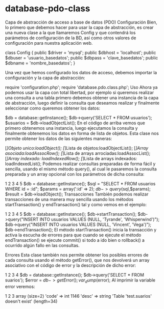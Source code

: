 database-pdo-class
==================

Capa de abstracción de acceso a base de datos (PDO)
Configuración
Bien, lo primero que debemos hacer para usar la capa de abstracción, es crear una nueva clase a la que llamaremos Config y que contendrá los parámetros de configuración de la BD, así como otros valores de configuración para nuestra aplicación web.

class Config {
    public $driver = 'mysql';
    public $dbhost = 'localhost';
    public $dbuser = 'usuario_basedatos';
    public $dbpass = 'clave_basedatos';
    public $dbname = 'nombre_basedatos';
}


Una vez que hemos configurado los datos de acceso, debemos importar la configuración y la capa de abstracción:

require 'configuration.php';
require 'database.pdo.class.php';
Uso
Ahora ya podemos usar la capa con total libertad, por ejemplo si queremos realizar una consulta a una tabla primero debemos obtener una instancia de la capa de abstracción, luego definir la consulta que deseamos realizar y finalmente seleccionar como queremos obtener los datos:

$db = database::getInstance();
$db->query('SELECT * FROM usuarios');
$usuarios = $db->loadObjectList();
En el código de arriba vemos que primero obtenemos una instancia, luego ejecutamos la consulta y finalmente obtenemos los datos en forma de lista de objetos. Esta clase nos permite obtener los datos de las siguientes maneras:

[*]Objeto unico:loadObject();
[*]Lista de objetos:loadObjectList();
[*]Array asociada:loadAssocRow();
[*]Lista de arrays arrociadas:loadAssocList();
[*]Array indexado: loadIndexedRow();
[*]Lista de arrays indexados: loadIndexedList();
Podemos realizar consultas preparadas de forma fácil y sencilla, usando el mismo método query(), al cual le pasaremos la consulta preparada y un array opcional con los parámetros de dicha consulta:

1
2
3
4
5
$db = database::getInstance();
$sql = "SELECT * FROM usuarios WHERE id = :id";
$params = array(':id' => 2);
$db->query($sql,$params);
$result = $db->loadObject();
Transacciones
También podemos realizar transacciones de una manera muy sencilla usando los métodos startTransaction() y endTransaction() tal y como vemos en el ejemplo:

1
2
3
4
5
$db = database::getInstance();
$db->startTransaction();
$db->query("INSERT INTO usuarios VALUES (NULL, 'Tyrande', 'Whisperwind')");
$db->query("INSERT INTO usuarios VALUES (NULL, 'Vincent', 'Vega')");
$db->endTransaction();
El método startTransaction() inicia la transacción y activa la escucha de errores para que cuando se ejecute el método endTransaction() se ejecute commit() si todo a ido bien o rollback() a ocurrido algún fallo en las consultas.

Errores
Esta clase también nos permite obtener los posibles errores de cada consulta usando el método getError(), que nos devolverá un array asociativo con el código de error y la descripción de dicho error:

1
2
3
4
$db = database::getInstance();
$db->query('SELECT * FROM suarios');
$error = $db->getError();
var_dump($error);
 Al imprimir la variable error veremos:

1
2
3
array (size=2)
  'code' => int 1146
  'desc' => string 'Table 'test.suarios' doesn't exist' (length=34)
